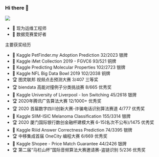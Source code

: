 ### Hi there 👋

<!--
**jackhuntcn/jackhuntcn** is a ✨ _special_ ✨ repository because its `README.md` (this file) appears on your GitHub profile.

Here are some ideas to get you started:

- 🔭 I’m currently working on ...
- 🌱 I’m currently learning ...
- 👯 I’m looking to collaborate on ...
- 🤔 I’m looking for help with ...
- 💬 Ask me about ...
- 📫 How to reach me: ...
- 😄 Pronouns: ...
- ⚡ Fun fact: ...
-->

<img align="top" src="https://github-readme-stats.vercel.app/api?username=jackhuntcn&show_icons=true&theme=cobalt">

- 🔭 现为运维工程师
- 🌱 数据竞赛爱好者

主要获奖经历

- 🥈 Kaggle PetFinder.my Adoption Prediction 32/2023 银牌
- 🥉 Kaggle iMet Collection 2019 - FGVC6 93/521 铜牌
- 🥈 Kaggle Predicting Molecular Properties 102/2723 银牌 
- 🥉 Kaggle NFL Big Data Bowl 2019 102/2038 铜牌
- 🏆 图灵联邦 视频点击预测大赛 3/407 三等奖
- 🏆 biendata 高能对撞例子分类挑战赛 8/665 优秀奖
- 🥈 Kaggle University of Liverpool - Ion Switching 45/2618 银牌
- 🏆 2020年腾讯广告算法大赛 12/1000+ 优秀奖
- 🏆 2020 首届数字四川创新大赛-诈骗电话识别算法赛道 4/777 优秀奖
- 🥈 Kaggle SIIM-ISIC Melanoma Classification 155/3314 银牌
- 🏆 2020 厦门国际银行数创金融杯建模大赛 6-15(名次不公布)/1475 优秀奖
- 🥈 Kaggle Riiid Answer Correctness Prediction 74/3395 银牌
- 🏆 中移集成首届 OneCity 编程大赛 6/669 优秀奖
- 🥈 Kaggle Shopee - Price Match Guarantee 44/2426 银牌
- 🏆 第二届“马栏山杯”国际音频算法大赛邀请赛-盗链识别 5/236 优秀奖
